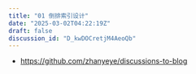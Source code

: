 ```yaml
---  
title: "01 倒排索引设计"  
date: "2025-03-02T04:22:19Z"  
draft: false  
discussion_id: "D_kwDOCretjM4AeoQb"  
---  
```


- https://github.com/zhanyeye/discussions-to-blog